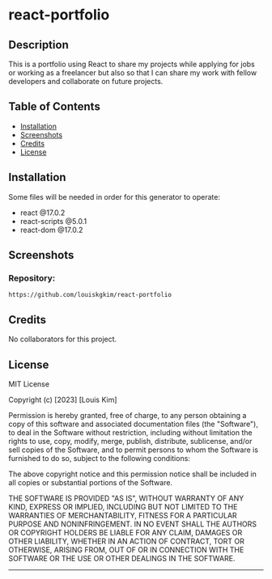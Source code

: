 # react-portfolio

## Description
This is a portfolio using React to share my projects while applying for jobs or working as a freelancer but also so that I can share my work with fellow developers and collaborate on future projects.

## Table of Contents

- [Installation](#installation)
- [Screenshots](#screenshots)
- [Credits](#credits)
- [License](#license)

## Installation
Some files will be needed in order for this generator to operate:

- react @17.0.2
- react-scripts @5.0.1
- react-dom @17.0.2

## Screenshots



### Repository:
```
https://github.com/louiskgkim/react-portfolio
```


## Credits

No collaborators for this project. 

## License

MIT License

Copyright (c) [2023] [Louis Kim]

Permission is hereby granted, free of charge, to any person obtaining a copy
of this software and associated documentation files (the "Software"), to deal
in the Software without restriction, including without limitation the rights
to use, copy, modify, merge, publish, distribute, sublicense, and/or sell
copies of the Software, and to permit persons to whom the Software is
furnished to do so, subject to the following conditions:

The above copyright notice and this permission notice shall be included in all
copies or substantial portions of the Software.

THE SOFTWARE IS PROVIDED "AS IS", WITHOUT WARRANTY OF ANY KIND, EXPRESS OR
IMPLIED, INCLUDING BUT NOT LIMITED TO THE WARRANTIES OF MERCHANTABILITY,
FITNESS FOR A PARTICULAR PURPOSE AND NONINFRINGEMENT. IN NO EVENT SHALL THE
AUTHORS OR COPYRIGHT HOLDERS BE LIABLE FOR ANY CLAIM, DAMAGES OR OTHER
LIABILITY, WHETHER IN AN ACTION OF CONTRACT, TORT OR OTHERWISE, ARISING FROM,
OUT OF OR IN CONNECTION WITH THE SOFTWARE OR THE USE OR OTHER DEALINGS IN THE
SOFTWARE.

---
